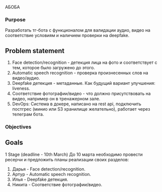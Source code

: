 АБОБА

### **Purpose**
Разработать тг-бота с функционалом для валидации аудио, видео на соответствие условиям и наличием проверки на deepfake.

## Problem statement
1) Face detection/recognition - детекция лица на фото и соответствует с тем, которое было загружено до этого.
2) Automatic speech recognition - проверка произнесенных слов на видео/аудио.
3) Deepfake детекция - метаданные. Как будущий вариант улучшения: liveness.
4) Соответствие фотографии/видео - что должно присутствовать на видео, например он в тренажерном зале.
5) DevOps: Система в докере, написано на rest api, подключить постгрес (минио или S3 хранилище желательно), работает через телеграм бота.


### **Objectives**
## Goals
1 Stage (deadline - 10th March)
До 10 марта необходимо провести ресерчи и предложить планы реализации своих разделов:
1) Дарья - Face detection/recognition.
2) Артур - Automatic speech recognition.
3) Илья - Deepfake детекция.
4) Никита - Соответствие фотографии/видео.
